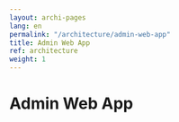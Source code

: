 ```yaml
---
layout: archi-pages
lang: en
permalink: "/architecture/admin-web-app"
title: Admin Web App
ref: architecture
weight: 1
---
```


# Admin Web App
